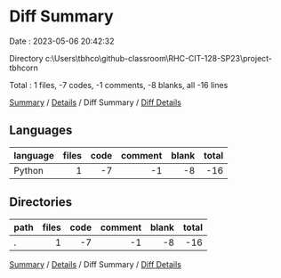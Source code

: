 # Diff Summary

Date : 2023-05-06 20:42:32

Directory c:\\Users\\tbhco\\github-classroom\\RHC-CIT-128-SP23\\project-tbhcorn

Total : 1 files,  -7 codes, -1 comments, -8 blanks, all -16 lines

[Summary](results.md) / [Details](details.md) / Diff Summary / [Diff Details](diff-details.md)

## Languages
| language | files | code | comment | blank | total |
| :--- | ---: | ---: | ---: | ---: | ---: |
| Python | 1 | -7 | -1 | -8 | -16 |

## Directories
| path | files | code | comment | blank | total |
| :--- | ---: | ---: | ---: | ---: | ---: |
| . | 1 | -7 | -1 | -8 | -16 |

[Summary](results.md) / [Details](details.md) / Diff Summary / [Diff Details](diff-details.md)